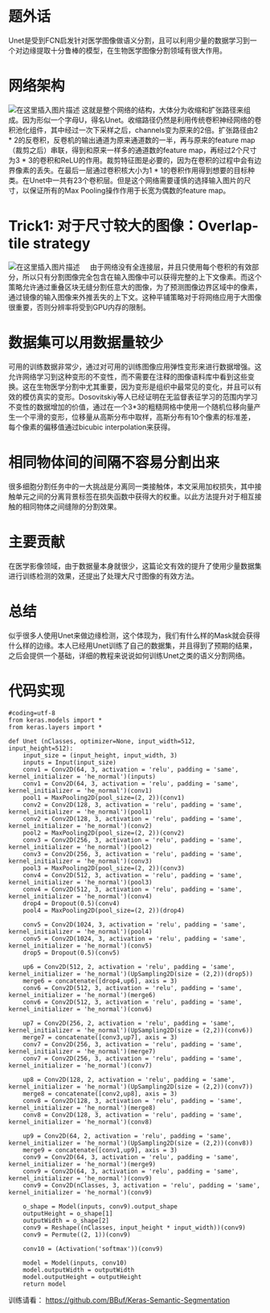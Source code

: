 # 题外话
Unet是受到FCN启发针对医学图像做语义分割，且可以利用少量的数据学习到一个对边缘提取十分鲁棒的模型，在生物医学图像分割领域有很大作用。
# 网络架构
![在这里插入图片描述](https://img-blog.csdnimg.cn/20190129141905343.png?x-oss-process=image/watermark,type_ZmFuZ3poZW5naGVpdGk,shadow_10,text_aHR0cHM6Ly9ibG9nLmNzZG4ubmV0L2p1c3Rfc29ydA==,size_16,color_FFFFFF,t_70)
这就是整个网络的结构，大体分为收缩和扩张路径来组成。因为形似一个字母U，得名Unet。收缩路径仍然是利用传统卷积神经网络的卷积池化组件，其中经过一次下采样之后，channels变为原来的2倍。扩张路径由2 * 2的反卷积，反卷机的输出通道为原来通道数的一半，再与原来的feature map（裁剪之后）串联，得到和原来一样多的通道数的feature map，再经过2个尺寸为3 * 3的卷积和ReLU的作用。裁剪特征图是必要的，因为在卷积的过程中会有边界像素的丢失。在最后一层通过卷积核大小为1 * 1的卷积作用得到想要的目标种类。在Unet中一共有23个卷积层。但是这个网络需要谨慎的选择输入图片的尺寸，以保证所有的Max Pooling操作作用于长宽为偶数的feature map。
# Trick1: 对于尺寸较大的图像：Overlap-tile strategy
![在这里插入图片描述](https://img-blog.csdnimg.cn/20190129143510548.png?x-oss-process=image/watermark,type_ZmFuZ3poZW5naGVpdGk,shadow_10,text_aHR0cHM6Ly9ibG9nLmNzZG4ubmV0L2p1c3Rfc29ydA==,size_16,color_FFFFFF,t_70)
$\quad$由于网络没有全连接层，并且只使用每个卷积的有效部分，所以只有分割图像完全包含在输入图像中可以获得完整的上下文像素。而这个策略允许通过重叠区块无缝分割任意大的图像，为了预测图像边界区域中的像素，通过镜像的输入图像来外推丢失的上下文。这种平铺策略对于将网络应用于大图像很重要，否则分辨率将受到GPU内存的限制。
# 数据集可以用数据量较少
可用的训练数据非常少，通过对可用的训练图像应用弹性变形来进行数据增强。这允许网络学习到这种变形的不变性，而不需要在注释的图像语料库中看到这些变换。这在生物医学分割中尤其重要，因为变形是组织中最常见的变化，并且可以有效的模仿真实的变形。Dosovitskiy等人已经证明在无监督表征学习的范围内学习不变性的数据增加的价值，通过在一个3*3的粗糙网格中使用一个随机位移向量产生一个平滑的变形，位移量从高斯分布中取样，高斯分布有10个像素的标准差，每个像素的偏移值通过bicubic interpolation来获得。
# 相同物体间的间隔不容易分割出来
很多细胞分割任务中的一大挑战是分离同一类接触体，本文采用加权损失，其中接触单元之间的分离背景标签在损失函数中获得大的权重。以此方法提升对于相互接触的相同物体之间缝隙的分割效果。

# 主要贡献
在医学影像领域，由于数据量本身就很少，这篇论文有效的提升了使用少量数据集进行训练检测的效果，还提出了处理大尺寸图像的有效方法。

# 总结
似乎很多人使用Unet来做边缘检测，这个体现为，我们有什么样的Mask就会获得什么样的边缘。本人已经用Unet训练了自己的数据集，并且得到了预期的结果，之后会提供一个基础，详细的教程来说说如何训练Unet之类的语义分割网络。

# 代码实现

```
#coding=utf-8
from keras.models import *
from keras.layers import *

def Unet (nClasses, optimizer=None, input_width=512, input_height=512):
    input_size = (input_height, input_width, 3)
    inputs = Input(input_size)
    conv1 = Conv2D(64, 3, activation = 'relu', padding = 'same', kernel_initializer = 'he_normal')(inputs)
    conv1 = Conv2D(64, 3, activation = 'relu', padding = 'same', kernel_initializer = 'he_normal')(conv1)
    pool1 = MaxPooling2D(pool_size=(2, 2))(conv1)
    conv2 = Conv2D(128, 3, activation = 'relu', padding = 'same', kernel_initializer = 'he_normal')(pool1)
    conv2 = Conv2D(128, 3, activation = 'relu', padding = 'same', kernel_initializer = 'he_normal')(conv2)
    pool2 = MaxPooling2D(pool_size=(2, 2))(conv2)
    conv3 = Conv2D(256, 3, activation = 'relu', padding = 'same', kernel_initializer = 'he_normal')(pool2)
    conv3 = Conv2D(256, 3, activation = 'relu', padding = 'same', kernel_initializer = 'he_normal')(conv3)
    pool3 = MaxPooling2D(pool_size=(2, 2))(conv3)
    conv4 = Conv2D(512, 3, activation = 'relu', padding = 'same', kernel_initializer = 'he_normal')(pool3)
    conv4 = Conv2D(512, 3, activation = 'relu', padding = 'same', kernel_initializer = 'he_normal')(conv4)
    drop4 = Dropout(0.5)(conv4)
    pool4 = MaxPooling2D(pool_size=(2, 2))(drop4)

    conv5 = Conv2D(1024, 3, activation = 'relu', padding = 'same', kernel_initializer = 'he_normal')(pool4)
    conv5 = Conv2D(1024, 3, activation = 'relu', padding = 'same', kernel_initializer = 'he_normal')(conv5)
    drop5 = Dropout(0.5)(conv5)

    up6 = Conv2D(512, 2, activation = 'relu', padding = 'same', kernel_initializer = 'he_normal')(UpSampling2D(size = (2,2))(drop5))
    merge6 = concatenate([drop4,up6], axis = 3)
    conv6 = Conv2D(512, 3, activation = 'relu', padding = 'same', kernel_initializer = 'he_normal')(merge6)
    conv6 = Conv2D(512, 3, activation = 'relu', padding = 'same', kernel_initializer = 'he_normal')(conv6)

    up7 = Conv2D(256, 2, activation = 'relu', padding = 'same', kernel_initializer = 'he_normal')(UpSampling2D(size = (2,2))(conv6))
    merge7 = concatenate([conv3,up7], axis = 3)
    conv7 = Conv2D(256, 3, activation = 'relu', padding = 'same', kernel_initializer = 'he_normal')(merge7)
    conv7 = Conv2D(256, 3, activation = 'relu', padding = 'same', kernel_initializer = 'he_normal')(conv7)

    up8 = Conv2D(128, 2, activation = 'relu', padding = 'same', kernel_initializer = 'he_normal')(UpSampling2D(size = (2,2))(conv7))
    merge8 = concatenate([conv2,up8], axis = 3)
    conv8 = Conv2D(128, 3, activation = 'relu', padding = 'same', kernel_initializer = 'he_normal')(merge8)
    conv8 = Conv2D(128, 3, activation = 'relu', padding = 'same', kernel_initializer = 'he_normal')(conv8)

    up9 = Conv2D(64, 2, activation = 'relu', padding = 'same', kernel_initializer = 'he_normal')(UpSampling2D(size = (2,2))(conv8))
    merge9 = concatenate([conv1,up9], axis = 3)
    conv9 = Conv2D(64, 3, activation = 'relu', padding = 'same', kernel_initializer = 'he_normal')(merge9)
    conv9 = Conv2D(64, 3, activation = 'relu', padding = 'same', kernel_initializer = 'he_normal')(conv9)
    conv9 = Conv2D(nClasses, 3, activation = 'relu', padding = 'same', kernel_initializer = 'he_normal')(conv9)

    o_shape = Model(inputs, conv9).output_shape
    outputHeight = o_shape[1]
    outputWidth = o_shape[2]
    conv9 = Reshape((nClasses, input_height * input_width))(conv9)
    conv9 = Permute((2, 1))(conv9)

    conv10 = (Activation('softmax'))(conv9)

    model = Model(inputs, conv10)
    model.outputWidth = outputWidth
    model.outputHeight = outputHeight
    return model
```

训练请看：
https://github.com/BBuf/Keras-Semantic-Segmentation